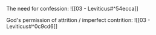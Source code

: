 
The need for confession:
![[03 - Leviticus#^54ecca]]

God's permission of attrition / imperfect contrition:
![[03 - Leviticus#^0c9cd6]]




